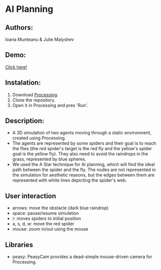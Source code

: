 # AI Planning

## Authors:
Ioana Munteanu & Julie Malyshev

## Demo:
[Click here!](https://www.youtube.com/watch?v=TT40YGtXIXI)

## Instalation:
1. Download [Processing](https://processing.org/download/).
2. Clone the repository.
3. Open it in Processing and pres 'Run'.

## Description:
 - A 3D simulation of two agents moving	through a static environment, created using Processing. 
 - The agents are represented by some spiders and their goal is to reach the flies (the red spider's target is the red fly and the yellow's spider goal is the yellow fly). They also need to avoid the raindrops in the grass, represented by blue spheres.
 -  We used the A Star technique for AI planning, which will find the ideal path between the spider and the fly. The nodes are not represented in the simulation for aesthetic reasons, but the edges between them are represented with white lines depicting the spider's web.
 
## User interaction
 - arrows: move the obstacle (dark blue raindrop)
 - space: pause/resume simulation
 - r: moves spiders to initial position
 - a, s, d, w: move the red spider
 - mouse: zoom in/out using the mouse

## Libraries 
 - peasy: PeasyCam provides a dead-simple mouse-driven camera for Processing.

